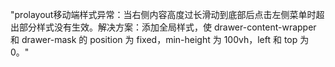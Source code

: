 "prolayout移动端样式异常：当右侧内容高度过长滑动到底部后点击左侧菜单时超出部分样式没有生效。解决方案：添加全局样式，使 drawer-content-wrapper 和 drawer-mask 的 position 为 fixed，min-height 为 100vh，left 和 top 为 0。"
